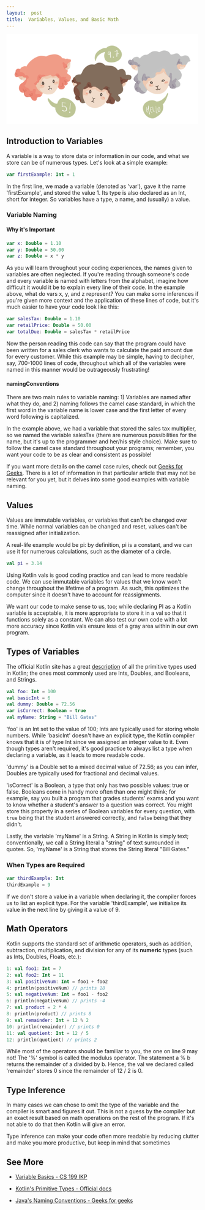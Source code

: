 ```yaml
---
layout:  post
title:  Variables, Values, and Basic Math
---
```


<img src="/assets/img/variables_values_basic_math.png" width="500">

## Introduction to Variables

A variable is a way to store data or information in our code, and what we store can be of numerous types.  Let's look at a simple example:

```kotlin
var firstExample: Int = 1
```

In the first line, we made a variable (denoted as 'var'), gave it the name 'firstExample', and stored the value 1.  Its type is also declared as an Int, short for integer.  So variables have a type, a name, and (usually) a value.

### Variable Naming

#### Why it's Important

```kotlin
var x: Double = 1.10
var y: Double = 50.00
var z: Double = x * y
```

As you will learn throughout your coding experiences, the names given to variables are often neglected.  If you're reading through someone's code and every variable is named with letters from the alphabet, imagine how difficult it would it be to explain every line of their code.  In the example above, what do vars x, y, and z represent?  You can make some inferences if you're given more context and the application of these lines of code, but it's much easier to have your code look like this:

```kotlin
var salesTax: Double = 1.10
var retailPrice: Double = 50.00
var totalDue: Double = salesTax * retailPrice
```

Now the person reading this code can say that the program could have been written for a sales clerk who wants to calculate the paid amount due for every customer.  While this example may be simple, having to decipher, say, 700-1000 lines of code, throughout which all of the variables were named in this manner would be outrageously frustrating!

#### namingConventions

There are two main rules to variable naming:  1) Variables are named after what they do, and 2) naming follows the camel case standard, in which the first word in the variable name is lower case and the first letter of every word following is capitalized.

In the example above, we had a variable that stored the sales tax multiplier, so we named the variable salesTax (there are numerous possibilities for the name, but it's up to the programmer and her/his style choice).  Make sure to follow the camel case standard throughout your programs; remember, you want your code to be as clear and consistent as possible!

If you want more details on the camel case rules, check out [Geeks for Geeks](https://www.geeksforgeeks.org/java-naming-conventions/).  There is a lot of information in that particular article that may not be relevant for you yet, but it delves into some good examples with variable naming.

## Values

Values are immutable variables, or variables that can't be changed over time.  While normal variables can be changed and reset, values can't be reassigned after initialization.

A real-life example would be pi:  by definition, pi is a constant, and we can use it for numerous calculations, such as the diameter of a circle.

```kotlin
val pi = 3.14
```

Using Kotlin vals is good coding practice and can lead to more readable code.  We can use immutable variables for values that we know won't change throughout the lifetime of a program.  As such, this optimizes the computer since it doesn't have to account for reassignments.

We want our code to make sense to us, too; while declaring PI as a Kotlin variable is acceptable, it is more appropriate to store it in a val so that it functions solely as a constant.  We can also test our own code with a lot more accuracy since Kotlin vals ensure less of a gray area within in our own program.

<!--- might add more later -->

## Types of Variables

The official Kotlin site has a great [description](https://kotlinlang.org/docs/reference/basic-types.html) of all the primitive types used in Kotlin; the ones most commonly used are Ints, Doubles, and Booleans, and Strings.

```kotlin
val foo: Int = 100
val basicInt = 6
val dummy: Double = 72.56
var isCorrect: Boolean = true
val myName: String = "Bill Gates"
```

'foo' is an Int set to the value of 100; Ints are typically used for storing whole numbers.  While 'basicInt' doesn't have an explicit type, the Kotlin compiler knows that it is of type Int since we assigned an integer value to it.  Even though types aren't required, it's good practice to always list a type when declaring a variable, as it leads to more readable code.

'dummy' is a Double set to a mixed decimal value of 72.56; as you can infer, Doubles are typically used for fractional and decimal values.

'isCorrect' is a Boolean, a type that only has two possible values:  true or false.  Booleans come in handy more often than one might think; for example, say you built a program that grades students' exams and you want to know whether a student's answer to a question was correct.  You might store this property in a series of Boolean variables for every question, with `true` being that the student answered correctly, and `false` being that they didn't.

Lastly, the variable 'myName' is a String.  A String in Kotlin is simply text; conventionally, we call a String literal a "string" of text surrounded in quotes.  So, 'myName' is a String that stores the String literal "Bill Gates."

### When Types are Required

```kotlin
var thirdExample: Int
thirdExample = 9
```

If we don't store a value in a variable when declaring it, the compiler forces us to list an explicit type.  For the variable 'thirdExample', we initialize its value in the next line by giving it a value of 9.

## Math Operators

Kotlin supports the standard set of arithmetic operators, such as addition, subtraction, multiplication, and division for any of its **numeric** types (such as Ints, Doubles, Floats, etc.):

```kotlin
1: val foo1: Int = 7
2: val foo2: Int = 11
3: val positiveNum: Int = foo1 + foo2
4: println(positiveNum) // prints 18
5: val negativeNum: Int = foo1 - foo2
6: println(negativeNum) // prints -4
7: val product = 2 * 4
8: println(product) // prints 8
9: val remainder: Int = 12 % 2
10: println(remainder) // prints 0
11: val quotient: Int = 12 / 5
12: println(quotient) // prints 2
```

While most of the operators should be familiar to you, the one on line 9 may not! The '%' symbol is called the modulus operator.  The statement a % b returns the remainder of a divided by b.  Hence, the val we declared called 'remainder' stores 0 since the remainder of 12 / 2 is 0.

## Type Inference

In many cases we can chose to omit the type of the variable and the compiler is smart and figures it out. This is not a guess by the compiler but an exact result based on math operations on the rest of the program. If it's not able to do that then Kotlin will give an error.

Type inference can make your code often more readable by reducing clutter and make you more productive, but keep in mind that sometimes 

## See More

* [Variable Basics - CS 199 IKP](https://kotlin.cs.illinois.edu/lessons/variable_basics/)

* [Kotlin's Primitive Types - Official docs](https://kotlinlang.org/docs/reference/basic-types.html)

* [Java's Naming Conventions - Geeks for geeks](https://www.geeksforgeeks.org/java-naming-conventions/)
